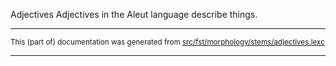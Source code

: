 Adjectives
Adjectives in the Aleut language describe things.

* * *

<small>This (part of) documentation was generated from [src/fst/morphology/stems/adjectives.lexc](https://github.com/giellalt/lang-ale/blob/main/src/fst/morphology/stems/adjectives.lexc)</small>

---

